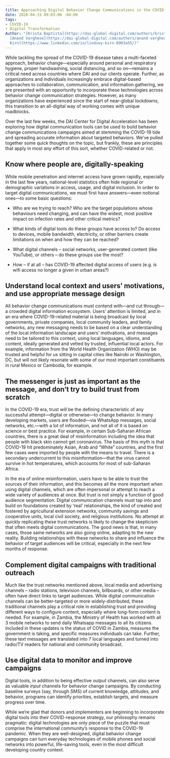 ```yaml
---
title: Approaching Digital Behavior Change Communications in the COVID-19 Era
date: 2020-04-15 09:03:00 -04:00
tags:
- COVID-19
- Digital Transformation
Author: "[Krista Baptista](https://dai-global-digital.com/authors/krista-baptista/),
  [Anand Varghese](https://dai-global-digital.com/authors/anand-varghese/) and [Lindsey
  Kirn](https://www.linkedin.com/in/lindsey-kirn-8903a55/)"
---
```


While tackling the spread of the COVID-19 disease takes a multi-faceted approach, behavior change—especially around personal and respiratory hygiene, proper handwashing, social distancing, and so on—remains a critical need across countries where DAI and our clients operate. Further, as organizations and individuals increasingly embrace digital-based approaches to collaboration, communication, and information gathering, we are presented with an opportunity to incorporate these technologies across behavior change communication strategies. However, as many organizations have experienced since the start of near-global lockdowns, this transition to an all-digital way of working comes with unique roadblocks.

Over the last few weeks, the DAI Center for Digital Acceleration has been exploring how digital communication tools can be used to build behavior change communications campaigns aimed at stemming the COVID-19 tide and spreading accurate information about targeted behaviors. We’ve pulled together some quick thoughts on the topic, but frankly, these are principles that apply in most *any* effort of this sort, whether COVID-related or not.

## Know where people are, digitally-speaking

While mobile penetration and internet access have grown rapidly, especially in the last few years, national-level statistics often hide regional or demographic variations in access, usage, and digital inclusion. In order to target digital communications, we must first have answers—even notional ones—to some basic questions:

- Who are we trying to reach? Who are the target populations whose behaviours need changing, and can have the widest, most positive impact on infection rates and other critical metrics?

- What kinds of digital tools do these groups have access to? Do access to devices, mobile bandwidth, electricity, or other barriers create limitations on when and how they can be reached?

- What digital channels – social networks, user-generated content (like YouTube), or others – do these groups use the most?

- How – if at all – has COVID-19 affected digital access of users (e.g. is wifi access no longer a given in urban areas?)

## Understand local context and users’ motivations, and use appropriate message design

All behavior change communications must contend with—and cut through—a crowded digital information ecosystem. Users’ attention is limited, and in an era where COVID-19-related material is being broadcast by local governments, private companies, local community leaders, and family networks, any new messaging needs to be based on a clear understanding of the local information landscape and users’ motivations, and messages need to be tailored to this context, using local languages, idioms, and content, ideally generated and vetted by trusted, influential local actors. For example, information from the World Health Organization (WHO) may be trusted and helpful for us sitting in capital cities like Nairobi or Washington, DC, but will not likely resonate with some of our most important constituents in rural Mexico or Cambodia, for example.

## The messenger is just as important as the message, and don’t try to build trust from scratch

In the COVID-19 era, trust will be the defining characteristic of any successful attempt—digital or otherwise—to change behavior. In many developing markets, users are flooded—via WhatsApp messages, social networks, etc.—with a lot of information, and not all of it is based on science or best practice. For example, in certain Sub-Saharan African countries, there is a great deal of misinformation including the idea that people with black skin cannot get coronavirus. The basis of this myth is that COVID-19 hit predominately Asian, Arab and “White” countries, and the first few cases were imported by people with the means to travel. There is a secondary undercurrent to this misinformation—that the virus cannot survive in hot temperatures, which accounts for most of sub-Saharan Africa.

In the era of online misinformation, users have to be able to trust the sources of their information, and this becomes all the more important when using digital channels, which are often impersonal or attempt to reach a wide variety of audiences at once. But trust is not simply a function of good audience segmentation. Digital communication channels must tap into and build on foundations created by ‘real’ relationships, the kind of created and fostered by agricultural extension networks, community savings and cooperative units, local civil society, and religious institutions. No attempt at quickly replicating these trust networks is likely to change the skepticism that often meets digital communications. The good news is that, in many cases, those same networks are also going online, adapting to the new reality. Building relationships with these networks to share and influence the behavior of target audiences will be critical, especially in the next few months of response.

## Complement digital campaigns with traditional outreach

Much like the trust networks mentioned above, local media and advertising channels – radio stations, television channels, billboards, or other media – often have direct links to target audiences. While digital communication channels can be better-targeted or more widely-distributed, these traditional channels play a critical role in establishing trust and providing different ways to configure content, especially where long-form content is needed. For example, in Zambia, the Ministry of Health has worked with all 3 mobile networks to send daily Whatsapp messages to all its citizens. Included in these updates is the status of COVID in Zambia, measures the government is taking, and specific measures individuals can take. Further, these text messages are translated into 7 local languages and turned into radio/TV readers for national and community broadcast.

## Use digital data to monitor and improve campaigns

Digital tools, in addition to being effective *output* channels, can also serve as valuable *input* channels for behavior change campaigns. By conducting baseline surveys (say, through SMS) of current knowledge, attitudes, and behavior, programs can identify priorities, establish targets, and measure progress over time.

While we’re glad that donors and implementers are beginning to incorporate digital tools into their COVID-response strategy, our philosophy remains pragmatic: digital technologies are only piece of the puzzle that must comprise the international community’s response to the COVID-19 pandemic. When they are well-designed, digital behavior change campaigns can turn everyday technologies of mobile phones and social networks into powerful, life-saving tools, even in the most difficult developing country context.